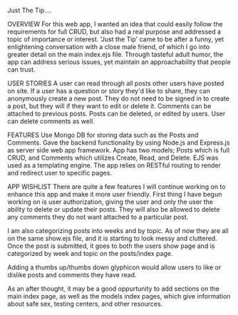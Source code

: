 Just The Tip....

OVERVIEW
For this web app, I wanted an idea that could easily follow the requirements for full CRUD, but also had a real purpose and addressed a topic of importance or interest. 'Just the Tip' came to be after a funny, yet enlightening conversation with a close male friend, of which I go into greater detail on the main index.ejs file. Through tasteful adult humor, the app can address serious issues, yet maintain an approachability that people can trust. 

USER STORIES
A user can read through all posts other users have posted on site.
If a user has a question or story they'd like to share, they can anonymously create a new post. They do not need to be signed in to create a post, but they will if they want to edit or delete it.
Comments can be attached to previous posts.
Posts can be deleted, or edited by users.
User can delete comments as well.

FEATURES
Use Mongo DB for storing data such as the Posts and Comments.
Gave the backend functionality by using Node.js and Express.js as server side web app framework.
App has two models; Posts which is full CRUD, and Comments which utilizes Create, Read, and Delete.
EJS was used as a templating engine.
The app relies on RESTful routing to render and redirect user to specific pages.

APP WISHLIST
There are quite a few features I will continue working on to enhance this app and make it more user friendly.
First thing I have begun working on is user authorization, giving the user and only the user the ability to delete or update their posts. They will also be allowed to delete any comments they do not want attached to a particular post.

I am also categorizing posts into weeks and by topic. As of now they are all on the same show.ejs file, and it is starting to look messy and cluttered. Once the post is submitted, it goes to both the users show page and is categorized by week and topic on the posts/index page.

Adding a thumbs up/thumbs down glyphicon would allow users to like or dislike posts and comments they have read.

As an after thought, it may be a good oppurtunity to add sections on the main index page, as well as the models index pages, which give information about safe sex, testing centers, and other resources.
